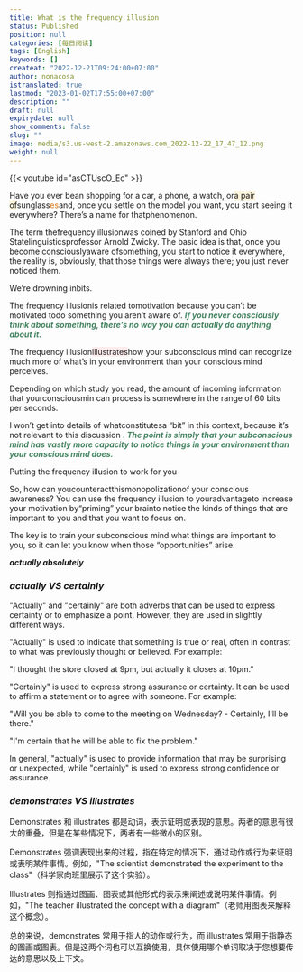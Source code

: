 ```yaml
---
title: What is the frequency illusion
status: Published
position: null
categories: [每日阅读]
tags: [English]
keywords: []
createat: "2022-12-21T09:24:00+07:00"
author: nonacosa
istranslated: true
lastmod: "2023-01-02T17:55:00+07:00"
description: ""
draft: null
expirydate: null
show_comments: false
slug: ""
image: media/s3.us-west-2.amazonaws.com_2022-12-22_17_47_12.png
weight: null
---
```


{{< youtube id="asCTUscO_Ec" >}}

Have you ever bean shopping for a car, a phone, a watch, or<span style="background-color: rgba(251, 243, 219, 1);">a pair of</span>sunglass<span style="color: rgba(217, 115, 13, 1);">es</span>and, once you settle on the model you want, you start seeing it everywhere? There’s a name for thatphenomenon.

The term thefrequency illusionwas coined by Stanford and Ohio Statelinguisticsprofessor Arnold Zwicky. The basic idea is that, once you become consciouslyaware ofsomething, you start to notice it everywhere, the reality is, obviously, that those things were always there; you just never noticed them.

<!--more-->We’re drowning inbits.

The frequency illusionis related tomotivation because you can’t be motivated todo something you aren’t aware of.<span style="color: rgba(68, 131, 97, 1);"> **_If you never consciously think about something, there’s no way you can actually do anything about it._** </span>

The frequency illusion<span style="background-color: rgba(253, 235, 236, 1);">illustrates</span>how your subconscious mind can recognize much more of what’s in your environment than your conscious mind perceives.

Depending on which study you read, the amount of incoming information that yourconsciousmin can process is somewhere in the range of 60 bits per seconds.

I won’t get into details of whatconstitutesa “bit” in this context, because it’s not relevant to this discussion<span style="color: rgba(68, 131, 97, 1);"> **_. The point is simply that your subconscious mind has_** </span><span style="color: rgba(68, 131, 97, 1);"> **_vastly_** </span><span style="color: rgba(68, 131, 97, 1);"> **_more capacity to notice things in your environment than your conscious mind does._** </span>

Putting the frequency illusion to work for you

So, how can youcounteractthismonopolizationof your conscious awareness? You can use the frequency illusion to youradvantageto increase your motivation by“priming” your brainto notice the kinds of things that are important to you and that you want to focus on.

The key is to train your subconscious mind what things are important to you, so it can let you know when those “opportunities” arise.

**_actually absolutely_**

### **_actually VS certainly_**

"Actually" and "certainly" are both adverbs that can be used to express certainty or to emphasize a point. However, they are used in slightly different ways.

"Actually" is used to indicate that something is true or real, often in contrast to what was previously thought or believed. For example:

"I thought the store closed at 9pm, but actually it closes at 10pm."

"Certainly" is used to express strong assurance or certainty. It can be used to affirm a statement or to agree with someone. For example:

"Will you be able to come to the meeting on Wednesday? - Certainly, I'll be there."

"I'm certain that he will be able to fix the problem."

In general, "actually" is used to provide information that may be surprising or unexpected, while "certainly" is used to express strong confidence or assurance.

### **_demonstrates VS illustrates_**

Demonstrates 和 illustrates 都是动词，表示证明或表现的意思。两者的意思有很大的重叠，但是在某些情况下，两者有一些微小的区别。

Demonstrates 强调表现出来的过程，指在特定的情况下，通过动作或行为来证明或表明某件事情。例如，"The scientist demonstrated the experiment to the class"（科学家向班里展示了这个实验）。

Illustrates 则指通过图画、图表或其他形式的表示来阐述或说明某件事情。例如，"The teacher illustrated the concept with a diagram"（老师用图表来解释这个概念）。

总的来说，demonstrates 常用于指人的动作或行为，而 illustrates 常用于指静态的图画或图表。但是这两个词也可以互换使用，具体使用哪个单词取决于您想要传达的意思以及上下文。
